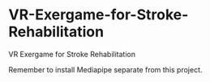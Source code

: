 # VR-Exergame-for-Stroke-Rehabilitation
VR Exergame for Stroke Rehabilitation


Remember to install Mediapipe separate from this project. 
